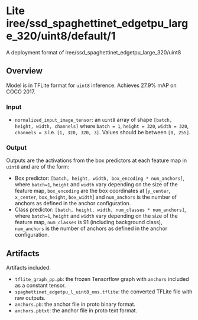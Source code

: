 # Lite iree/ssd_spaghettinet_edgetpu_large_320/uint8/default/1

A deployment format of iree/ssd_spaghettinet_edgetpu_large_320/uint8

<!-- parent-model: iree/ssd_spaghettinet_edgetpu_large_320/uint8 -->
<!-- asset-path: https://storage.googleapis.com/tfhub-lite-models/iree/lite-model/ssd_spaghettinet_edgetpu_large_320/uint8/default/1.tflite -->

## Overview
Model is in TFLite format for `uint8` inference. Achieves 27.9% mAP
on COCO 2017.

### Input
*   `normalized_input_image_tensor`: an `uint8` array of shape `[batch, height,
    width, channels]` where `batch = 1`, `height = 320`, `width = 320`,
    `channels = 3` i.e. `[1, 320, 320, 3]`. Values should be between `[0, 255]`.

### Output
Outputs are the activations from the box predictors at each feature map in `uint8` and are of the form:
* Box predictor: `[batch, height, width, box_encoding * num_anchors]`, where `batch=1`, `height` and `width` vary depending on the size of the feature map, `box_encoding` are the box coordinates at [`y_center`, `x_center`, `box_height`, `box_width`] and `num_anchors` is the number of anchors as defined in the anchor configuration.
* Class predictor: `[batch, height, width, num_classes * num_anchors]`, where `batch=1`, `height` and `width` vary depending on the size of the feature map, `num_classes` is 91 (including background class), `num_anchors` is the number of anchors as defined in the anchor configuration.

## Artifacts
Artifacts included:
* `tflite_graph_pp.pb`: the frozen Tensorflow graph with `anchors` included as a constant tensor.
* `spaghettinet_edgetpu_l_uint8_nms.tflite`: the converted TFLite file with raw outputs.
* `anchors.pb`: the anchor file in proto binary format.
* `anchors.pbtxt`: the anchor file in proto text format.
